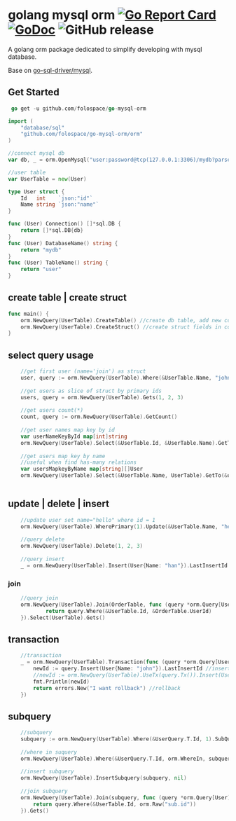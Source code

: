 # golang mysql orm [![Go Report Card](https://goreportcard.com/badge/github.com/beatlabs/harvester)](https://goreportcard.com/report/github.com/folospace/go-mysql-orm) [![GoDoc](https://godoc.org/github.com/folospace/go-mysql-orm?status.svg)](https://godoc.org/github.com/folospace/go-mysql-orm) ![GitHub release](https://img.shields.io/github/v/release/folospace/go-mysql-orm.svg)

A golang orm package dedicated to simplify developing with mysql database.

Base on [go-sql-driver/mysql](https://github.com/go-sql-driver/mysql).

## Get Started
```go
 go get -u github.com/folospace/go-mysql-orm
```
```go
import (
    "database/sql"
    "github.com/folospace/go-mysql-orm/orm"
)

//connect mysql db
var db, _ = orm.OpenMysql("user:password@tcp(127.0.0.1:3306)/mydb?parseTime=true&charset=utf8mb4&loc=Asia%2FShanghai")

//user table
var UserTable = new(User)

type User struct {
    Id   int    `json:"id"`
    Name string `json:"name"`
}

func (User) Connection() []*sql.DB {
    return []*sql.DB{db}
}
func (User) DatabaseName() string {
    return "mydb"
}
func (User) TableName() string {
    return "user"
}
```

## create table | create struct 

```go
func main() {
    orm.NewQuery(UserTable).CreateTable() //create db table, add new columns if table already exist.
    orm.NewQuery(UserTable).CreateStruct() //create struct fields in code
}        
```

## select query usage

```go
    //get first user (name='join') as struct
    user, query := orm.NewQuery(UserTable).Where(&UserTable.Name, "john").Get()
    
    //get users as slice of struct by primary ids
    users, query = orm.NewQuery(UserTable).Gets(1, 2, 3)
    
    //get users count(*)
    count, query := orm.NewQuery(UserTable).GetCount()
    
    //get user names map key by id
    var userNameKeyById map[int]string
    orm.NewQuery(UserTable).Select(&UserTable.Id, &UserTable.Name).GetTo(&userNameKeyById)
    
    //get users map key by name
    //useful when find has-many relations
    var usersMapkeyByName map[string][]User
    orm.NewQuery(UserTable).Select(&UserTable.Name, UserTable).GetTo(&usersMapkeyByName)
    
```

## update | delete | insert

```go
    //update user set name="hello" where id = 1
    orm.NewQuery(UserTable).WherePrimary(1).Update(&UserTable.Name, "hello")
    
    //query delete
    orm.NewQuery(UserTable).Delete(1, 2, 3)
    
    //query insert
    _ = orm.NewQuery(UserTable).Insert(User{Name: "han"}).LastInsertId //insert one row and get id

```

### join

```go
    //query join 
    orm.NewQuery(UserTable).Join(OrderTable, func (query *orm.Query[User]) *orm.Query[User] {
            return query.Where(&UserTable.Id, &OrderTable.UserId)
    }).Select(UserTable).Gets()
```

## transaction

```go
    //transaction
    _ = orm.NewQuery(UserTable).Transaction(func (query *orm.Query[User]) error {
        newId := query.Insert(User{Name: "john"}).LastInsertId //insert
        //newId := orm.NewQuery(UserTable).UseTx(query.Tx()).Insert(User{Name: "john"}).LastInsertId
        fmt.Println(newId)
        return errors.New("I want rollback") //rollback
    })
```

## subquery

```go
    //subquery
    subquery := orm.NewQuery(UserTable).Where(&UserQuery.T.Id, 1).SubQuery()
    
    //where in suquery
    orm.NewQuery(UserTable).Where(&UserQuery.T.Id, orm.WhereIn, subquery).Gets()
    
    //insert subquery
    orm.NewQuery(UserTable).InsertSubquery(subquery, nil)
    
    //join subquery
    orm.NewQuery(UserTable).Join(subquery, func (query *orm.Query[User]) *orm.Query[User] {
        return query.Where(&UserTable.Id, orm.Raw("sub.id"))
    }).Gets()
    
```